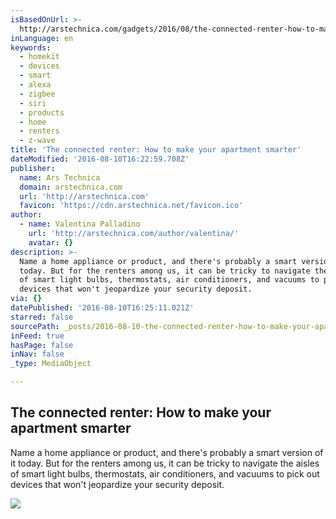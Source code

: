 ```yaml
---
isBasedOnUrl: >-
  http://arstechnica.com/gadgets/2016/08/the-connected-renter-how-to-make-your-apartment-smarter/
inLanguage: en
keywords:
  - homekit
  - devices
  - smart
  - alexa
  - zigbee
  - siri
  - products
  - home
  - renters
  - z-wave
title: 'The connected renter: How to make your apartment smarter'
dateModified: '2016-08-10T16:22:59.708Z'
publisher:
  name: Ars Technica
  domain: arstechnica.com
  url: 'http://arstechnica.com'
  favicon: 'https://cdn.arstechnica.net/favicon.ico'
author:
  - name: Valentina Palladino
    url: 'http://arstechnica.com/author/valentina/'
    avatar: {}
description: >-
  Name a home appliance or product, and there's probably a smart version of it
  today. But for the renters among us, it can be tricky to navigate the aisles
  of smart light bulbs, thermostats, air conditioners, and vacuums to pick out
  devices that won't jeopardize your security deposit.
via: {}
datePublished: '2016-08-10T16:25:11.021Z'
starred: false
sourcePath: _posts/2016-08-10-the-connected-renter-how-to-make-your-apartment-smarter.md
inFeed: true
hasPage: false
inNav: false
_type: MediaObject

---
```

<article style=""><h1>The connected renter: How to make your apartment smarter</h1><p>Name a home appliance or product, and there's probably a smart version of it today. But for the renters among us, it can be tricky to navigate the aisles of smart light bulbs, thermostats, air conditioners, and vacuums to pick out devices that won't jeopardize your security deposit.</p><img src="http://cdn.arstechnica.net/wp-content/uploads/2016/07/smartapartment_hero5-980x713.jpg" /></article>